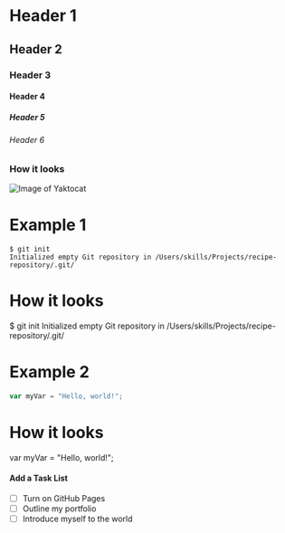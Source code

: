 # Header 1
## Header 2
### Header 3
#### Header 4
##### Header 5
###### Header 6

### How it looks
![Image of Yaktocat](https://octodex.github.com/images/yaktocat.png)

# Example 1
```
$ git init
Initialized empty Git repository in /Users/skills/Projects/recipe-repository/.git/
```

# How it looks
$ git init
Initialized empty Git repository in /Users/skills/Projects/recipe-repository/.git/

# Example 2
``` javascript
var myVar = "Hello, world!";
```

# How it looks
var myVar = "Hello, world!";

#### Add a Task List
- [ ] Turn on GitHub Pages
- [ ] Outline my portfolio
- [ ] Introduce myself to the world
